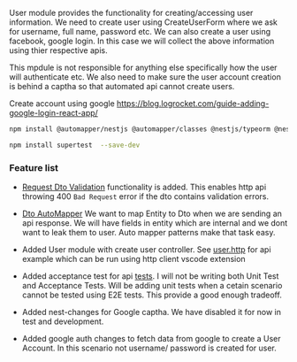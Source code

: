 User module provides the functionality for creating/accessing user information. We need to create user using CreateUserForm where we ask for username, full name, password etc. We can also create a user using facebook, google login. In this case we will collect the above information using thier respective apis.

This mpdule is not responsible for anything else specifically how the user will authenticate etc. We also need to make sure the user account creation is behind a captha so that automated api cannot create users.

Create account using google https://blog.logrocket.com/guide-adding-google-login-react-app/

```bash
npm install @automapper/nestjs @automapper/classes @nestjs/typeorm @nestjs/config @nestlab/google-recaptcha class-validator class-transformer bcrypt sqlite3 typeorm @automapper/core

npm install supertest  --save-dev
```

### Feature list

- [Request Dto Validation](https://docs.nestjs.com/techniques/validation) functionality is added. This enables http api throwing 400 `Bad Request` error if the dto contains validation errors.

- [Dto AutoMapper](https://automapperts.netlify.app/docs/nestjs) We want to map Entity to Dto when we are sending an api response. We will have fields in entity which are internal and we dont want to leak them to user. Auto mapper patterns make that task easy.

- Added User module with create user controller. See [user.http](./user.http) for api example which can be run using http client vscode extension

- Added acceptance test for api [tests](./user.controller.spec.ts). I will not be writing both Unit Test and Acceptance Tests. Will be adding unit tests when a cetain scenario cannot be tested using E2E tests. This provide a good enough tradeoff.

- Added nest-changes for Google captha. We have disabled it for now in test and development.

- Added google auth changes to fetch data from google to create a User Account. In this scenario not username/ password is created for user.
